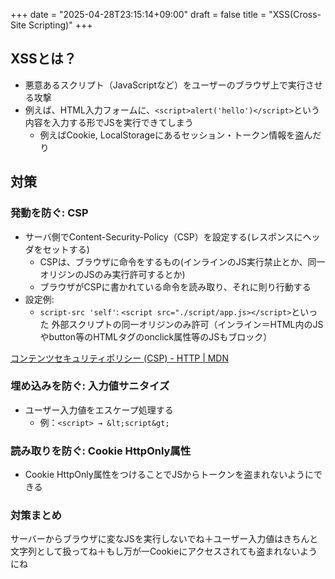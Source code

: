 +++
date = "2025-04-28T23:15:14+09:00"
draft = false
title = "XSS(Cross-Site Scripting)"
+++


## XSSとは？

- 悪意あるスクリプト（JavaScriptなど）をユーザーのブラウザ上で実行させる攻撃
- 例えば、HTML入力フォームに、`<script>alert('hello')</script>`という内容を入力する形でJSを実行できてしまう
  - 例えばCookie, LocalStorageにあるセッション・トークン情報を盗んだり

## 対策

### 発動を防ぐ: CSP

- サーバ側でContent-Security-Policy（CSP）を設定する(レスポンスにヘッダをセットする)
  - CSPは、ブラウザに命令をするもの(インラインのJS実行禁止とか、同一オリジンのJSのみ実行許可するとか)
  - ブラウザがCSPに書かれている命令を読み取り、それに則り行動する
- 設定例:
  - `script-src 'self'`: `<script src="./script/app.js></script>`といった 外部スクリプトの同一オリジンのみ許可（インライン＝HTML内のJSやbutton等のHTMLタグのonclick属性等のJSもブロック）

[コンテンツセキュリティポリシー (CSP) - HTTP | MDN](https://developer.mozilla.org/ja/docs/Web/HTTP/Guides/CSP)

### 埋め込みを防ぐ: 入力値サニタイズ

- ユーザー入力値をエスケープ処理する
  - 例：`<script> → &lt;script&gt;`

### 読み取りを防ぐ: Cookie HttpOnly属性

- Cookie HttpOnly属性をつけることでJSからトークンを盗まれないようにできる

### 対策まとめ

サーバーからブラウザに変なJSを実行しないでね＋ユーザー入力値はきちんと文字列として扱ってね＋もし万が一Cookieにアクセスされても盗まれないようにね